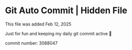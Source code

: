 # Git Auto Commit | Hidden File

This file was added Feb 12, 2025

Just for fun and keeping my daily git commit active 🤪

commit number: 3088047
